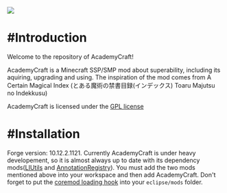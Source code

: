 ![](https://raw.githubusercontent.com/LambdaInnovation/AcademyCraft/master/blob/logo_resized.png)  

#Introduction
============
Welcome to the repository of AcademyCraft!

AcademyCraft is a Minecraft SSP/SMP mod about superability, including its aquiring, upgrading and using. The inspiration of the mod comes from A Certain Magical Index (とある魔術の禁書目録(インデックス) Toaru Majutsu no Indekkusu)

AcademyCraft is licensed under the [GPL license](http://www.gnu.org/licenses/gpl.html "gpl license")

#Installation
=====
Forge version: 10.12.2.1121.
Currently AcademyCraft is under heavy developement, so it is almost always up to date with its dependency mods([LIUtils][liu] and [AnnotationRegistry][ar]).
You must add the two mods mentioned above into your workspace and then add AcademyCraft.
Don't forget to put the [coremod loading hook](https://github.com/LambdaInnovation/AcademyCraft/tree/master/jar "loading hook") into your ```eclipse/mods``` folder.

[liu]: https://github.com/LambdaInnovation/LIUtils/tree/acaly
[ar]: https://github.com/LambdaInnovation/AnnotationRegistry
